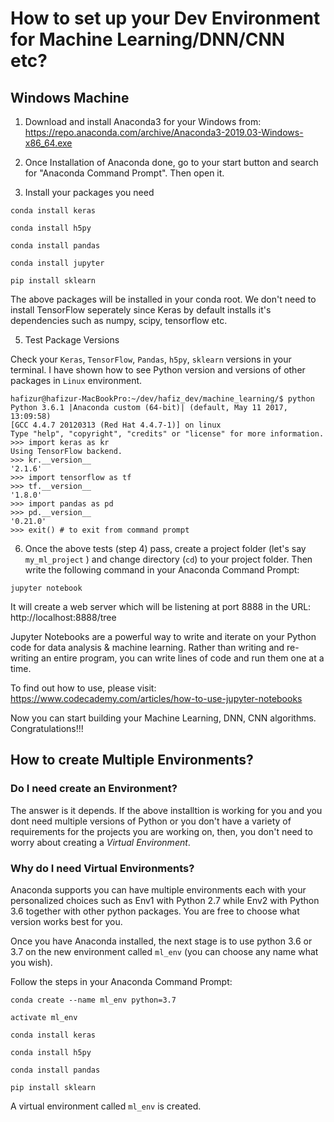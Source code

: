 
# How to set up your Dev Environment for Machine Learning/DNN/CNN etc?

## Windows Machine

1. Download and install Anaconda3 for your Windows from:
https://repo.anaconda.com/archive/Anaconda3-2019.03-Windows-x86_64.exe
2. Once Installation of Anaconda done, go to your start button and search for "Anaconda Command Prompt". Then open it.

3. Install your packages you need
```
conda install keras

conda install h5py 

conda install pandas

conda install jupyter

pip install sklearn
```
The above packages will be installed in your conda root. We don't need to install TensorFlow seperately since Keras by default installs it's dependencies such as numpy, scipy, tensorflow etc.

5. Test Package Versions

Check your `Keras`, `TensorFlow`, `Pandas`, `h5py`, `sklearn` versions in your terminal. I have shown how to see Python version and versions of other packages in `Linux` environment. 
```
hafizur@hafizur-MacBookPro:~/dev/hafiz_dev/machine_learning/$ python
Python 3.6.1 |Anaconda custom (64-bit)| (default, May 11 2017, 13:09:58)
[GCC 4.4.7 20120313 (Red Hat 4.4.7-1)] on linux
Type "help", "copyright", "credits" or "license" for more information.
>>> import keras as kr
Using TensorFlow backend.
>>> kr.__version__
'2.1.6'
>>> import tensorflow as tf
>>> tf.__version__
'1.8.0'
>>> import pandas as pd
>>> pd.__version__
'0.21.0'
>>> exit() # to exit from command prompt
```
6. Once the above tests (step 4) pass, create a project folder (let's say `my_ml_project` ) and change directory (`cd`) to your project folder. Then write the following command in your Anaconda Command Prompt:
```
jupyter notebook
```
It will create a web server which will be listening at port 8888 in the URL: http://localhost:8888/tree

Jupyter Notebooks are a powerful way to write and iterate on your Python code for data analysis & machine learning. Rather than writing and re-writing an entire program, you can write lines of code and run them one at a time. 

To find out how to use, please visit: https://www.codecademy.com/articles/how-to-use-jupyter-notebooks

Now you can start building your Machine Learning, DNN, CNN algorithms. Congratulations!!!


## How to create Multiple Environments?
### Do I need create an Environment?
The answer is it depends. If the above installtion is working for you and you dont need multiple versions of Python or you don't have a variety of requirements for the projects you are working on, then, you don't need to worry about creating a *Virtual Environment*. 

### Why do I need Virtual Environments?
Anaconda supports you can have multiple environments each with your personalized choices such as Env1 with Python 2.7 while Env2 with Python 3.6 together with other python packages. You are free to choose what version works best for you. 

Once you have Anaconda installed, the next stage is to use python 3.6 or 3.7 on the new environment called `ml_env` (you can choose any name what you wish).

Follow the steps in your Anaconda Command Prompt:
```
conda create --name ml_env python=3.7

activate ml_env

conda install keras

conda install h5py 

conda install pandas

pip install sklearn
```
A virtual environment called `ml_env` is created.
